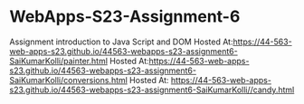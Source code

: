 
# WebApps-S23-Assignment-6
Assignment introduction to Java Script and DOM
Hosted At:https://44-563-web-apps-s23.github.io/44563-webapps-s23-assignment6-SaiKumarKolli/painter.html
Hosted At:https://44-563-web-apps-s23.github.io/44563-webapps-s23-assignment6-SaiKumarKolli/conversions.html
Hosted At: https://44-563-web-apps-s23.github.io/44563-webapps-s23-assignment6-SaiKumarKolli//candy.html
